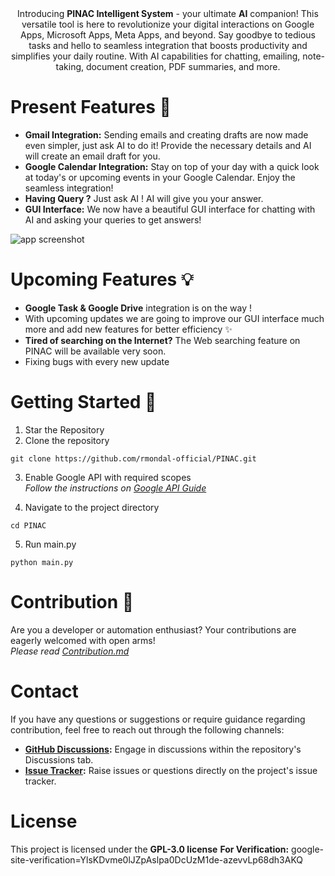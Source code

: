 <img src="https://github.com/rmondal-official/PINAC/blob/main/readme_assets/readme_header.png" alt="">

<br>

<div align="middle">
Introducing <b>PINAC Intelligent System</b> - your ultimate <b>AI</b> companion! This versatile tool is here to revolutionize your digital interactions on Google Apps, Microsoft Apps, Meta Apps, and beyond. Say goodbye to tedious tasks and hello to seamless integration that boosts productivity and simplifies your daily routine. With AI capabilities for chatting, emailing, note-taking, document creation, PDF summaries, and more.   
</div>  
   

# Present Features 🎯  

* **Gmail Integration:** Sending emails and creating drafts are now made even simpler, just ask AI to do it! Provide the necessary details and AI will create an email draft for you.
* **Google Calendar Integration:** Stay on top of your day with a quick look at today's or upcoming events in your Google Calendar. Enjoy the seamless integration!
* **Having Query ?** Just ask AI ! AI will give you your answer.
* **GUI Interface:** We now have a beautiful GUI interface for chatting with AI and asking your queries to get answers!
<img src="https://github.com/rmondal-official/PINAC/blob/main/readme_assets/app_screenshot.jpg" alt="app screenshot">


# Upcoming Features 💡

* **Google Task & Google Drive** integration is on the way !
* With upcoming updates we are going to improve our GUI interface much more and add new features for better efficiency ✨
*  **Tired of searching on the Internet?** The Web searching feature on PINAC will be available very soon.
*  Fixing bugs with every new update


# Getting Started 🚀

1. Star the Repository
2. Clone the repository 
```
git clone https://github.com/rmondal-official/PINAC.git
```
3. Enable Google API with required scopes  
  _Follow the instructions on <a href="https://github.com/rmondal-official/PINAC/blob/main/Google%20API%20Guide.md">Google API Guide_</a>

4. Navigate to the project directory  
```
cd PINAC
```  
5. Run main.py 
```
python main.py
```


# Contribution 🎉

Are you a developer or automation enthusiast? Your contributions are eagerly welcomed with open arms!   
_Please read <a href="https://github.com/rmondal-official/PINAK/blob/main/CONTRIBUTING.md">Contribution.md</a>_


# Contact

If you have any questions or suggestions or require guidance regarding contribution, feel free to reach out through the following channels:

* **<a href="https://github.com/rmondal-official/PINAK/discussions">GitHub Discussions</a>:** Engage in discussions within the repository's Discussions tab.
* **<a href="https://github.com/rmondal-official/PINAK/issues">Issue Tracker</a>:** Raise issues or questions directly on the project's issue tracker.


# License 
This project is licensed under the **GPL-3.0 license**
**For Verification:** google-site-verification=YlsKDvme0lJZpAslpa0DcUzM1de-azevvLp68dh3AKQ
